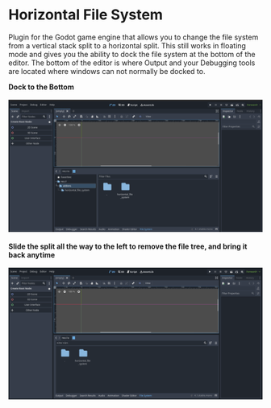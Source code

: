 # Horizontal File System
 Plugin for the Godot game engine that allows you to change the file system from a vertical stack split to a horizontal split. This still works in floating mode and gives you the ability to dock the file system at the bottom of the editor. The bottom of the editor is where Output and your Debugging tools are located where windows can not normally be docked to.


**Dock to the Bottom**
<br><br>
<img src="hubimages/BottomDock.png" >
<br><br>
**Slide the split all the way to the left to remove the file tree, and bring it back anytime**
<br><br>
<img src="hubimages/BottomDock2.png" >
<br><br>
